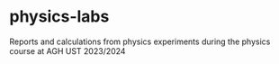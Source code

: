 # physics-labs
Reports and calculations from physics experiments during the physics course at AGH UST 2023/2024
